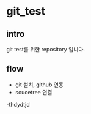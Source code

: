 # git_test

## intro
git test를 위한 repository 입니다.

## flow
- git 설치, github 연동
- soucetree 연결




-thdydtjd


